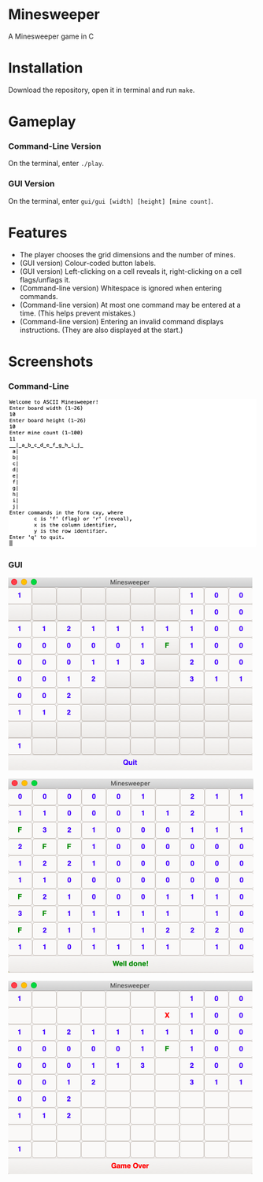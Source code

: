 # Minesweeper
A Minesweeper game in C

# Installation
Download the repository, open it in terminal and run `make`. 

# Gameplay
### Command-Line Version
On the terminal, enter `./play`.

### GUI Version
On the terminal, enter `gui/gui [width] [height] [mine count]`.

# Features
- The player chooses the grid dimensions and the number of mines.
- (GUI version) Colour-coded button labels.
- (GUI version) Left-clicking on a cell reveals it, right-clicking on a cell flags/unflags it.
- (Command-line version) Whitespace is ignored when entering commands.
- (Command-line version) At most one command may be entered at a time. (This helps prevent mistakes.)
- (Command-line version) Entering an invalid command displays instructions. (They are also displayed at the start.)

# Screenshots

### Command-Line
![Command-Line](Screenshots/command_line.png)

### GUI
![GUI Play](Screenshots/gui_play.png)

![GUI Won](Screenshots/gui_won.png)

![GUI Lost](Screenshots/gui_lost.png)
